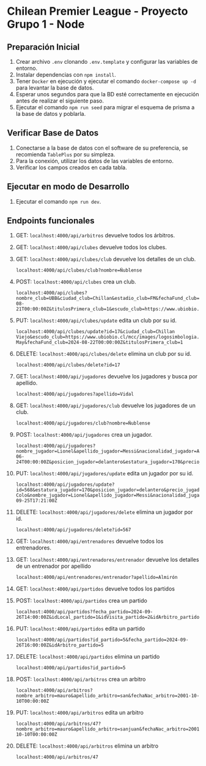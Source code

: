 # Chilean Premier League - Proyecto Grupo 1 - Node

## Preparación Inicial

1. Crear archivo `.env` clonando `.env.template` y configurar las variables de entorno.
2. Instalar dependencias con `npm install`.
3. Tener `Docker` en ejecución y ejecutar el comando `docker-compose up -d` para levantar la base de datos.
4. Esperar unos segundos para que la BD esté correctamente en ejecución antes de realizar el siguiente paso.
5. Ejecutar el comando `npm run seed` para migrar el esquema de prisma a la base de datos y poblarla.

## Verificar Base de Datos

1. Conectarse a la base de datos con el software de su preferencia, se recomienda `TablePlus` por su simpleza.
2. Para la conexión, utilizar los datos de las variables de entorno.
3. Verificar los campos creados en cada tabla.

## Ejecutar en modo de Desarrollo

1. Ejecutar el comando `npm run dev`.

## Endpoints funcionales

1.  GET: `localhost:4000/api/arbitros` devuelve todos los árbitros.

2.  GET: `localhost:4000/api/clubes` devuelve todos los clubes.

3.  GET: `localhost:4000/api/clubes/club` devuelve los detalles de un club.

        localhost:4000/api/clubes/club?nombre=Ñublense

4.  POST: `localhost:4000/api/clubes` crea un club.

        localhost:4000/api/clubes?nombre_club=UBB&ciudad_club=Chillan&estadio_club=FM&fechaFund_club=2024-08-21T00:00:00Z&titulosPrimera_club=1&escudo_club=https://www.ubiobio.cl/mcc/images/logosimbologia.png

5.  PUT: `localhost:4000/api/clubes/update` edita un club por su id.

        localhost:4000/api/clubes/update?id=17&ciudad_club=Chillan Viejo&escudo_club=https://www.ubiobio.cl/mcc/images/logosimbologia.png&estadio_club=Fernando May&fechaFund_club=2024-08-22T00:00:00Z&titulosPrimera_club=1

6.  DELETE: `localhost:4000/api/clubes/delete` elimina un club por su id.

        localhost:4000/api/clubes/delete?id=17

7.  GET: `localhost:4000/api/jugadores` devuelve los jugadores y busca por apellido.

        localhost:4000/api/jugadores?apellido=Vidal

8.  GET: `localhost:4000/api/jugadores/club` devuelve los jugadores de un club.

        localhost:4000/api/jugadores/club?nombre=Ñublense

9.  POST: `localhost:4000/api/jugadores` crea un jugador.

        localhost:4000/api/jugadores?nombre_jugador=Lionel&apellido_jugador=Messi&nacionalidad_jugador=Argentina&fechaNac_jugador=1986-06-24T00:00:00Z&posicion_jugador=delantero&estatura_jugador=170&precio_jugador=0&club_jugador=Palestino

10. PUT: `localhost:4000/api/jugadores/update` edita un jugador por su id.

        localhost:4000/api/jugadores/update?id=568&estatura_jugador=170&posicion_jugador=delantero&precio_jugador=0&club_jugador=Colo Colo&nombre_jugador=Lionel&apellido_jugador=Messi&nacionalidad_jugador=Argentina&fechaNac_jugador=2024-09-25T17:21:00Z

11. DELETE: `localhost:4000/api/jugadores/delete` elimina un jugador por id.

        localhost:4000/api/jugadores/delete?id=567

12. GET: `localhost:4000/api/entrenadores` devuelve todos los entrenadores.

13. GET: `localhost:4000/api/entrenadores/entrenador` devuelve los detalles de un entrenador por apellido

        localhost:4000/api/entrenadores/entrenador?apellido=Almirón

14. GET: `localhost:4000/api/partidos` devuelve todos los partidos

15. POST: `localhost:4000/api/partidos` crea un partido

        localhost:4000/api/partidos?fecha_partido=2024-09-26T14:00:00Z&idLocal_partido=1&idVisita_partido=2&idArbitro_partido=4

16. PUT: `localhost:4000/api/partidos` edita un partido

        localhost:4000/api/partidos?id_partido=5&fecha_partido=2024-09-26T16:00:00Z&idArbitro_partido=5

17. DELETE: `localhost:4000/api/partidos` elimina un partido

        localhost:4000/api/partidos?id_partido=5

18. POST: `localhost:4000/api/arbitros` crea un arbitro

        localhost:4000/api/arbitros?nombre_arbitro=mauro&apellido_arbitro=san&fechaNac_arbitro=2001-10-10T00:00:00Z

19. PUT: `localhost:4000/api/arbitros` edita un arbitro

        localhost:4000/api/arbitros/47?nombre_arbitro=mauro&apellido_arbitro=sanjuan&fechaNac_arbitro=2001-10-10T00:00:00Z

20. DELETE: `localhost:4000/api/arbitros` elimina un arbitro

        localhost:4000/api/arbitros/47
